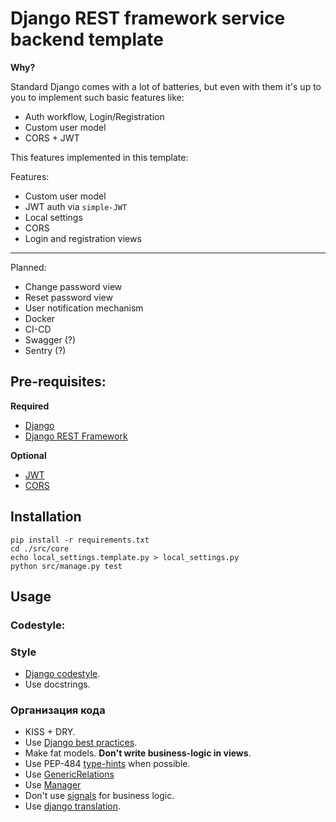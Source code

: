 # Django REST framework service backend template

**Why?**

Standard Django comes with a lot of batteries, but even with them it's up to you to implement such basic features like:
* Auth workflow, Login/Registration
* Custom user model
* CORS + JWT

This features implemented in this template:

Features:
- Custom user model
- JWT auth via `simple-JWT`
- Local settings
- CORS
- Login and registration views

---
Planned:
- Change password view
- Reset password view
- User notification mechanism
- Docker
- CI-CD
- Swagger (?)
- Sentry (?)

## Pre-requisites:

**Required**
- [Django](https://www.djangoproject.com/)
- [Django REST Framework](https://www.django-rest-framework.org/)

**Optional**
- [JWT](https://jwt.io/)
- [CORS](https://developer.mozilla.org/en-US/docs/Web/HTTP/CORS)

## Installation


``` (bash)
pip install -r requirements.txt
cd ./src/core
echo local_settings.template.py > local_settings.py
python src/manage.py test
```

## Usage

### Codestyle: 
[//]: # (Taken from https://github.com/f213/education-backend)

### Style

* [Django codestyle](https://docs.djangoproject.com/en/dev/internals/contributing/writing-code/coding-style/#model-style).
* Use docstrings.

### Организация кода

* KISS + DRY.
* Use [Django best practices](http://django-best-practices.readthedocs.io/en/latest/index.html).
* Make fat models. **Don't write business-logic in views**. 
* Use PEP-484 [type-hints](https://www.python.org/dev/peps/pep-0484/) when possible.
* Use [GenericRelations](https://docs.djangoproject.com/en/1.10/ref/contrib/contenttypes/)
* Use [Manager](https://docs.djangoproject.com/en/1.10/topics/db/managers/)
* Don't use [signals](https://docs.djangoproject.com/en/1.10/topics/signals/) for business logic.
* Use [django translation](https://docs.djangoproject.com/en/1.10/topics/i18n/translation/).
